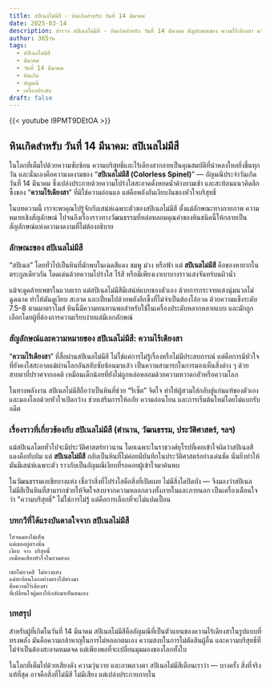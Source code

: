 ```yaml
---
title: สปิเนลไม่มีสี - หินเกิดสำหรับ วันที่ 14 มีนาคม
date: 2025-03-14
description: สำรวจ สปิเนลไม่มีสี - หินเกิดสำหรับ วันที่ 14 มีนาคม สัญลักษณ์ของ ความไร้เดียงสา มาเรียนรู้ความหมายลึกซึ้งของหินพิเศษนี้
author: 365วัน
tags:
  - สปิเนลไม่มีสี
  - มีนาคม
  - วันที่ 14 มีนาคม
  - หินเกิด
  - อัญมณี
  - เครื่องประดับ
draft: false
---
```


{{< youtube i9PMT9DEtOA >}}

## หินเกิดสำหรับ วันที่ 14 มีนาคม: สปิเนลไม่มีสี

ในโลกที่เต็มไปด้วยความซับซ้อน ความบริสุทธิ์และไร้เดียงสากลายเป็นคุณสมบัติที่น่าหลงใหลยิ่งขึ้นทุกวัน และนั่นเองคือความงดงามของ “**สปิเนลไม่มีสี (Colorless Spinel)**” — อัญมณีประจำวันเกิดวันที่ 14 มีนาคม ซึ่งเปล่งประกายด้วยความโปร่งใสสะอาดดั่งหยดน้ำค้างยามเช้า และสะท้อนแนวคิดลึกซึ้งของ “**ความไร้เดียงสา**” ที่มิใช่ความอ่อนแอ แต่คือพลังอันเงียบงันของหัวใจบริสุทธิ์

ในบทความนี้ เราจะพาคุณไปรู้จักกับเสน่ห์เฉพาะตัวของสปิเนลไม่มีสี ตั้งแต่ลักษณะทางกายภาพ ความหมายเชิงสัญลักษณ์ ไปจนถึงเรื่องราวทางวัฒนธรรมที่หล่อหลอมคุณค่าของหินชนิดนี้ให้กลายเป็นสัญลักษณ์แห่งความงดงามที่ไม่ต้องอธิบาย

### ลักษณะของ สปิเนลไม่มีสี

“สปิเนล” โดยทั่วไปเป็นหินที่มักพบในเฉดสีแดง ชมพู ม่วง หรือฟ้า แต่ **สปิเนลไม่มีสี** คือของหายากในตระกูลเดียวกัน โดดเด่นด้วยความโปร่งใส ไร้สี หรือมีเพียงเงาเบาบางราวแสงจันทร์บนผิวน้ำ

แม้จะดูคล้ายเพชรในแวบแรก แต่สปิเนลไม่มีสีมีเสน่ห์แบบของตัวเอง ด้วยการกระจายแสงนุ่มนวลไม่ฉูดฉาด ทำให้มันดูเงียบ สะอาด และเปี่ยมไปด้วยพลังลึกซึ้งที่ไม่จำเป็นต้องโอ้อวด ด้วยความแข็งระดับ 7.5–8 ตามมาตราโมส์ หินนี้มีความทนทานพอสำหรับใช้ในเครื่องประดับหลากหลายแบบ และมักถูกเลือกโดยผู้ที่ต้องการความเรียบง่ายแต่มีเอกลักษณ์

### สัญลักษณ์และความหมายของ สปิเนลไม่มีสี: ความไร้เดียงสา

“**ความไร้เดียงสา**” ที่สื่อผ่านสปิเนลไม่มีสี ไม่ใช่แค่การไม่รู้เรื่องหรือไม่มีประสบการณ์ แต่คือการมีหัวใจที่ยังคงใสสะอาดแม้ผ่านโลกอันสลับซับซ้อนมาแล้ว เป็นความสามารถในการมองเห็นสิ่งต่าง ๆ ด้วยสายตาที่ปราศจากอคติ เหมือนเด็กน้อยที่ยังไม่ถูกหล่อหลอมด้วยความหวาดกลัวหรือความโลภ

ในทางพลังงาน สปิเนลไม่มีสีถือว่าเป็นหินที่ช่วย “รีเซ็ต” จิตใจ ทำให้ผู้สวมใส่กลับสู่แก่นแท้ของตัวเอง และมองโลกด้วยหัวใจเปิดกว้าง ช่วยเสริมการให้อภัย ความอ่อนโยน และการเริ่มต้นใหม่โดยไม่แบกรับอดีต

### เรื่องราวที่เกี่ยวข้องกับ สปิเนลไม่มีสี (ตำนาน, วัฒนธรรม, ประวัติศาสตร์, ฯลฯ)

แม้สปิเนลโดยทั่วไปจะมีประวัติศาสตร์ยาวนาน โดยเฉพาะในราชวงศ์ยุโรปที่เคยเข้าใจผิดว่าสปิเนลสีแดงคือทับทิม แต่ **สปิเนลไม่มีสี** กลับเป็นหินที่ไม่ค่อยมีบันทึกในประวัติศาสตร์อย่างเด่นชัด นั่นยิ่งทำให้มันมีเสน่ห์เฉพาะตัว ราวกับเป็นอัญมณีเงียบที่รอคอยผู้เข้าใจมาค้นพบ

ในวัฒนธรรมเอเชียบางแห่ง เชื่อว่าสิ่งที่โปร่งใสคือสิ่งที่เปิดเผย ไม่มีสิ่งใดปิดบัง — จึงมองว่าสปิเนลไม่มีสีเป็นหินที่สามารถช่วยให้จิตใจสงบจากความหลอกลวงทั้งภายในและภายนอก เป็นเครื่องเตือนใจว่า "ความบริสุทธิ์" ไม่ใช่การไม่รู้ แต่คือการเลือกที่จะไม่แปดเปื้อน

### บทกวีที่ได้แรงบันดาลใจจาก สปิเนลไม่มีสี

```
ใสจนมองไม่เห็น  
แต่เธออยู่ตรงนั้น  
เงียบ จาง บริสุทธิ์  
เหมือนเสียงหัวใจในยามสงบ

เธอไม่อวดสี ไม่ทวงแสง  
แต่สะท้อนโลกอย่างตรงไปตรงมา  
คือความไร้เดียงสา  
ที่เปลี่ยนใจผู้มองให้กลับมาเห็นตนเอง
```

### บทสรุป

สำหรับผู้ที่เกิดในวันที่ 14 มีนาคม สปิเนลไม่มีสีคืออัญมณีที่เป็นตัวแทนของความไร้เดียงสาในรูปแบบที่ทรงพลัง มันคือความกล้าหาญในการไม่หลอกตนเอง ความสงบในการไม่ตัดสินผู้อื่น และความบริสุทธิ์ที่ไม่จำเป็นต้องสะอาดหมดจด แต่เพียงพอที่จะเปลี่ยนมุมมองของโลกทั้งใบ

ในโลกที่เต็มไปด้วยเสียงดัง ความวุ่นวาย และภาพลวงตา สปิเนลไม่มีสีเตือนเราว่า — บางครั้ง สิ่งที่จริงแท้ที่สุด อาจคือสิ่งที่ไม่มีสี ไม่มีเสียง แต่เปล่งประกายภายใน